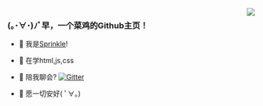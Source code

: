 <img align="right" src="https://github-readme-stats.vercel.app/api?username=ficowshen&show_icons=true&icon_color=CE1D2D&text_color=718096&bg_color=ffffff&hide_title=true" />

### (｡･∀･)ﾉﾞ早，一个菜鸡的Github主页！

- 🎉 我是[Sprinkle](https://space.bilibili.com/504151731/)!

- 🌱 在学html,js,css

- 🎄 陪我聊会? [![Gitter](https://badges.gitter.im/im-spr/chat.svg)](https://gitter.im/im-spr/chat?utm_source=badge&utm_medium=badge&utm_campaign=pr-badge&utm_content=body_badge)

- 🎁 愿一切安好( ﾟ∀。)
